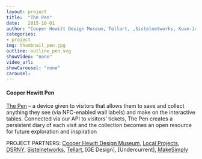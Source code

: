 ```yaml
---
layout: project
title:  "The Pen"
date:   2015-10-01
author: "Cooper Hewitt Design Museum, Tellart, ,Sistelnetworks, Kuan-Ju Wu"
categories:
- project
img: thumbnail_pen.jpg
outline: outline_pen.svg
showVideo: "none"
video_url:
showCarousel: "none"
carousel:
---
```

#### Cooper Hewitt Pen ####

[The Pen](http://www.cooperhewitt.org/new-experience/designing-pen/) – a device given to visitors that allows them to save and collect anything they see (via NFC-enabled wall labels) and make on the interactive tables. Connected via our API to visitors’ tickets, The Pen creates a persistent diary of each visit and the collection becomes an open resource for future exploration and inspiration

PROJECT PARTNERS:
[Cooper Hewitt Design Museum](http://thesecretlittleagency.com/),
[Local Projects](http://localprojects.net/),
[DSRNY](http://www.dsrny.com/),
[Sistelnetworks](http://www.octopd.com/),
[Tellart](http://tellart.com),
[GE Design],
[Undercurrent],
[MakeSimply](http://makesimp.ly/)
